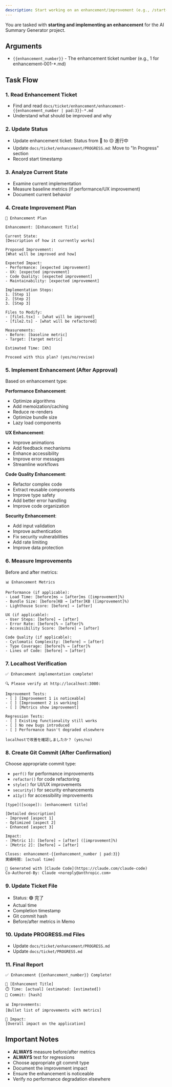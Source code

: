 ```yaml
---
description: Start working on an enhancement/improvement (e.g., /start-enhancement 1)
---
```


You are tasked with **starting and implementing an enhancement** for the AI Summary Generator project.

## Arguments

- `{{enhancement_number}}` - The enhancement ticket number (e.g., 1 for enhancement-001-*.md)

## Task Flow

### 1. Read Enhancement Ticket
- Find and read `docs/ticket/enhancement/enhancement-{{enhancement_number | pad:3}}-*.md`
- Understand what should be improved and why

### 2. Update Status
- Update enhancement ticket: Status from 🔴 to 🟡 進行中
- Update `docs/ticket/enhancement/PROGRESS.md`: Move to "In Progress" section
- Record start timestamp

### 3. Analyze Current State
- Examine current implementation
- Measure baseline metrics (if performance/UX improvement)
- Document current behavior

### 4. Create Improvement Plan

```
🔧 Enhancement Plan

Enhancement: [Enhancement Title]

Current State:
[Description of how it currently works]

Proposed Improvement:
[What will be improved and how]

Expected Impact:
- Performance: [expected improvement]
- UX: [expected improvement]
- Code Quality: [expected improvement]
- Maintainability: [expected improvement]

Implementation Steps:
1. [Step 1]
2. [Step 2]
3. [Step 3]

Files to Modify:
- [file1.tsx] - [what will be improved]
- [file2.ts] - [what will be refactored]

Measurements:
- Before: [baseline metric]
- Target: [target metric]

Estimated Time: [Xh]

Proceed with this plan? (yes/no/revise)
```

### 5. Implement Enhancement (After Approval)

Based on enhancement type:

**Performance Enhancement**:
- Optimize algorithms
- Add memoization/caching
- Reduce re-renders
- Optimize bundle size
- Lazy load components

**UX Enhancement**:
- Improve animations
- Add feedback mechanisms
- Enhance accessibility
- Improve error messages
- Streamline workflows

**Code Quality Enhancement**:
- Refactor complex code
- Extract reusable components
- Improve type safety
- Add better error handling
- Improve code organization

**Security Enhancement**:
- Add input validation
- Improve authentication
- Fix security vulnerabilities
- Add rate limiting
- Improve data protection

### 6. Measure Improvements

Before and after metrics:

```
📊 Enhancement Metrics

Performance (if applicable):
- Load Time: [before]ms → [after]ms ([improvement]%)
- Bundle Size: [before]KB → [after]KB ([improvement]%)
- Lighthouse Score: [before] → [after]

UX (if applicable):
- User Steps: [before] → [after]
- Error Rate: [before]% → [after]%
- Accessibility Score: [before] → [after]

Code Quality (if applicable):
- Cyclomatic Complexity: [before] → [after]
- Type Coverage: [before]% → [after]%
- Lines of Code: [before] → [after]
```

### 7. Localhost Verification

```
✅ Enhancement implementation complete!

🔍 Please verify at http://localhost:3000:

Improvement Tests:
- [ ] [Improvement 1 is noticeable]
- [ ] [Improvement 2 is working]
- [ ] [Metrics show improvement]

Regression Tests:
- [ ] Existing functionality still works
- [ ] No new bugs introduced
- [ ] Performance hasn't degraded elsewhere

localhostで改善を確認しましたか？ (yes/no)
```

### 8. Create Git Commit (After Confirmation)

Choose appropriate commit type:
- `perf()` for performance improvements
- `refactor()` for code refactoring
- `style()` for UI/UX improvements
- `security()` for security enhancements
- `a11y()` for accessibility improvements

```
[type]([scope]): [enhancement title]

[Detailed description]
- Improved [aspect 1]
- Optimized [aspect 2]
- Enhanced [aspect 3]

Impact:
- [Metric 1]: [before] → [after] ([improvement]%)
- [Metric 2]: [before] → [after]

Closes: enhancement-{{enhancement_number | pad:3}}
実績時間: [actual time]

🤖 Generated with [Claude Code](https://claude.com/claude-code)
Co-Authored-By: Claude <noreply@anthropic.com>
```

### 9. Update Ticket File
- Status: 🟢 完了
- Actual time
- Completion timestamp
- Git commit hash
- Before/after metrics in Memo

### 10. Update PROGRESS.md Files
- Update `docs/ticket/enhancement/PROGRESS.md`
- Update `docs/ticket/PROGRESS.md`

### 11. Final Report

```
✅ Enhancement {{enhancement_number}} Complete!

🔧 [Enhancement Title]
⏱️ Time: [actual] (estimated: [estimated])
💾 Commit: [hash]

📊 Improvements:
[Bullet list of improvements with metrics]

🎯 Impact:
[Overall impact on the application]
```

## Important Notes

- **ALWAYS** measure before/after metrics
- **ALWAYS** test for regressions
- Choose appropriate git commit type
- Document the improvement impact
- Ensure the enhancement is noticeable
- Verify no performance degradation elsewhere
